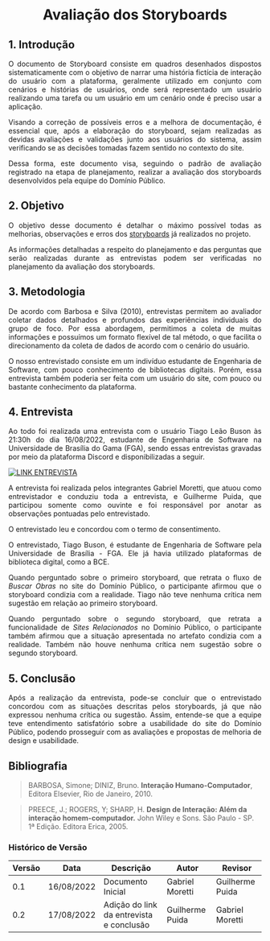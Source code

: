 # <center> Avaliação dos Storyboards

<div align="justify">

## 1. Introdução

O documento de Storyboard consiste em quadros desenhados dispostos sistematicamente com o objetivo de narrar uma história fictícia de interação do usuário com a plataforma, geralmente utilizado em conjunto com cenários e histórias de usuários, onde será representado um usuário realizando uma tarefa ou um usuário em um cenário onde é preciso usar a aplicação. 

Visando a correção de possíveis erros e a melhora de documentação, é essencial que, após a elaboração do storyboard, sejam realizadas as devidas avaliações e validações junto aos usuários do sistema, assim verificando se as decisões tomadas fazem sentido no contexto do site.

Dessa forma, este documento visa, seguindo o padrão de avaliação registrado na etapa de planejamento, realizar a avaliação dos storyboards desenvolvidos pela equipe do Domínio Público.

## 2. Objetivo

O objetivo desse documento é detalhar o máximo possível todas as melhorias, observações e erros dos [storyboards](https://interacao-humano-computador.github.io/2022.1-Dominio-Publico/#/design/Fase1/storyboard) já realizados no projeto.

As informações detalhadas a respeito do planejamento e das perguntas que serão realizadas durante as entrevistas podem ser verificadas no planejamento da avaliação dos storyboards.

## 3. Metodologia

De acordo com Barbosa e Silva (2010), entrevistas permitem ao avaliador coletar dados detalhados e profundos das experiências individuais do grupo de foco. Por essa abordagem, permitimos a coleta de muitas informações e possuímos um formato flexível de tal método, o que facilita o direcionamento da coleta de dados de acordo com o cenário do usuário.

O nosso entrevistado consiste em um indivíduo estudante de Engenharia de Software, com pouco conhecimento de bibliotecas digitais. Porém, essa entrevista também poderia ser feita com um usuário do site, com pouco ou bastante conhecimento da plataforma.

## 4. Entrevista

Ao todo foi realizada uma entrevista com o usuário Tiago Leão Buson às 21:30h do dia 16/08/2022, 
estudante de Engenharia de Software na Universidade de Brasília do Gama (FGA), 
sendo essas entrevistas gravadas por meio da plataforma Discord e disponibilizadas a seguir.

[![LINK ENTREVISTA](https://img.youtube.com/vi/nuEIR6NgWxw/0.jpg)](https://www.youtube.com/watch?v=nuEIR6NgWxw)

A entrevista foi realizada pelos integrantes Gabriel Moretti, que atuou como entrevistador e conduziu toda a entrevista, 
e Guilherme Puida, que participou somente como ouvinte e foi responsável por anotar as observações pontuadas pelo entrevistado.

O entrevistado leu e concordou com o termo de consentimento.

O entrevistado, Tiago Buson, é estudante de Engenharia de Software pela Universidade de Brasília - FGA.
Ele já havia utilizado plataformas de biblioteca digital, como a BCE.

Quando perguntado sobre o primeiro storyboard, que retrata o fluxo de _Buscar Obras_ no site do Domínio Público, o participante afirmou
que o storyboard condizia com a realidade.
Tiago não teve nenhuma crítica nem sugestão em relação ao primeiro storyboard.

Quando perguntado sobre o segundo storyboard, que retrata a funcionalidade de _Sites Relacionados_ no Domínio Público, o participante
também afirmou que a situação apresentada no artefato condizia com a realidade.
Também não houve nenhuma crítica nem sugestão sobre o segundo storyboard.

## 5. Conclusão

Após a realização da entrevista, pode-se concluir que o entrevistado concordou
com as situações descritas pelos storyboards, já que não expressou nenhuma crítica ou sugestão.
Assim, entende-se que a equipe teve entendimento satisfatório sobre a usabilidade do site do Domínio Público,
podendo prosseguir com as avaliações e propostas de melhoria de design e usabilidade.

</div>

## Bibliografia

>BARBOSA, Simone; DINIZ, Bruno. **Interação Humano-Computador**, Editora Elsevier, Rio de Janeiro, 2010.

>PREECE, J.; ROGERS, Y; SHARP, H. **Design de Interação: Além da interação homem-computador.** John Wiley e Sons. São Paulo - SP. 1ª Edição. Editora Erica, 2005.

### Histórico de Versão

| Versão | Data | Descrição | Autor | Revisor |
|--------|------|-----------|-------|---------|
| 0.1 | 16/08/2022 | Documento Inicial | Gabriel Moretti | Guilherme Puida |
| 0.2 | 17/08/2022 | Adição do link da entrevista e conclusão | Guilherme Puida | Gabriel Moretti |
